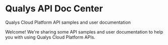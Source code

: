 # Qualys API Doc Center
Qualys Cloud Platform API samples and user documentation

Welcome! We're sharing some API samples and user documentation to help you with using Qualys Cloud Platform APIs.
